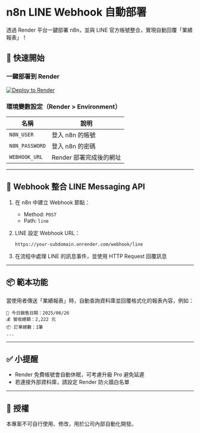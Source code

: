 # n8n LINE Webhook 自動部署

透過 Render 平台一鍵部署 n8n，並與 LINE 官方帳號整合，實現自動回覆「業績報表」！

## 🚀 快速開始

### 一鍵部署到 Render

[![Deploy to Render](https://render.com/images/deploy-to-render-button.svg)]([https://render.com/deploy?repo=https://github.com/yujasmine-ux/n8n-linebot-sales-report-webhook](https://github.com/yujasmine-ux/n8n_linebot_sales_report_workflow))

### 環境變數設定（Render > Environment）

| 名稱           | 說明                           |
|----------------|--------------------------------|
| `N8N_USER`     | 登入 n8n 的帳號               |
| `N8N_PASSWORD` | 登入 n8n 的密碼               |
| `WEBHOOK_URL`  | Render 部署完成後的網址       |

---

## 🧩 Webhook 整合 LINE Messaging API

1. 在 n8n 中建立 Webhook 節點：
   - Method: `POST`
   - Path: `line`

2. LINE 設定 Webhook URL：
   ```
   https://your-subdomain.onrender.com/webhook/line
   ```

3. 在流程中處理 LINE 的訊息事件，並使用 HTTP Request 回覆訊息

---

## 📦 範本功能

當使用者傳送「業績報表」時，自動查詢資料庫並回覆格式化的報表內容，例如：
```
📆 今日銷售日期：2025/06/26
💰 營收總額：2,222 元
📦 訂單總數：1筆
...
```

---

## ✅ 小提醒

- Render 免費帳號會自動休眠，可考慮升級 Pro 避免延遲
- 若連接外部資料庫，請設定 Render 防火牆白名單

---

## 📄 授權
本專案不可自行使用、修改，用於公司內部自動化開發。

